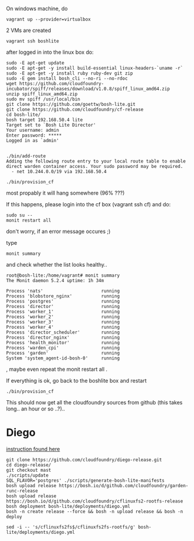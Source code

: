 On windows machine, do

   ```
vagrant up --provider=virtualbox
   ```

2 VMs are created

```
vagrant ssh boshlite 
```

after logged in into the linux box do:

```
sudo -E apt-get update
sudo -E apt-get -y install build-essential linux-headers-`uname -r`
sudo -E apt-get -y install ruby ruby-dev git zip
sudo -E gem install bosh_cli --no-ri --no-rdoc
wget https://github.com/cloudfoundry-incubator/spiff/releases/download/v1.0.8/spiff_linux_amd64.zip
unzip spiff_linux_amd64.zip
sudo mv spiff /usr/local/bin
git clone https://github.com/goettw/bosh-lite.git
git clone https://github.com/cloudfoundry/cf-release
cd bosh-lite/
bosh target 192.168.50.4 lite
Target set to `Bosh Lite Director'
Your username: admin
Enter password: *****
Logged in as `admin'


./bin/add-route
Adding the following route entry to your local route table to enable direct warden container access. Your sudo password may be required.
  - net 10.244.0.0/19 via 192.168.50.4
  
./bin/provision_cf
```


most propably it will hang somewhere (96% ???)

If this happens, please login into the cf box (vagrant ssh cf) and do:

```
sudo su --
monit restart all
```

don't worry, if an error message occures ;)

type 
```
monit summary
```

and check whether the list looks healthy..

```
root@bosh-lite:/home/vagrant# monit summary
The Monit daemon 5.2.4 uptime: 1h 34m

Process 'nats'                      running
Process 'blobstore_nginx'           running
Process 'postgres'                  running
Process 'director'                  running
Process 'worker_1'                  running
Process 'worker_2'                  running
Process 'worker_3'                  running
Process 'worker_4'                  running
Process 'director_scheduler'        running
Process 'director_nginx'            running
Process 'health_monitor'            running
Process 'warden_cpi'                running
Process 'garden'                    running
System 'system_agent-id-bosh-0'     running

```


, maybe even repeat the monit restart all .




If everything is ok, go back to the boshlite box and restart

```
./bin/provision_cf
```
This should now get all the cloudfoundry sources from github (this takes long.. an hour or so ..?)..

# Diego
[instruction found here](https://github.com/cloudfoundry/diego-release/tree/develop/examples/bosh-lite)

```
git clone https://github.com/cloudfoundry/diego-release.git
cd diego-release/
git checkout mast
./scripts/update
SQL_FLAVOR='postgres' ./scripts/generate-bosh-lite-manifests
bosh upload release https://bosh.io/d/github.com/cloudfoundry/garden-runc-release
bosh upload release https://bosh.io/d/github.com/cloudfoundry/cflinuxfs2-rootfs-release
bosh deployment bosh-lite/deployments/diego.yml
bosh -n create release --force && bosh -n upload release && bosh -n deploy

sed -i -- 's/cflinuxfs2fs$/cflinuxfs2fs-rootfs/g' bosh-lite/deployments/diego.yml
```





